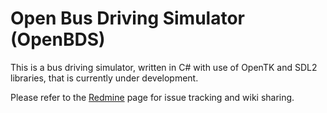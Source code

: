 # Open Bus Driving Simulator (OpenBDS) #

This is a bus driving simulator, written in C# with use of OpenTK and SDL2 libraries, that is currently under development.

Please refer to the [Redmine](http://redmine.taxidriverhk.com/projects/obds) page for issue tracking and wiki sharing.